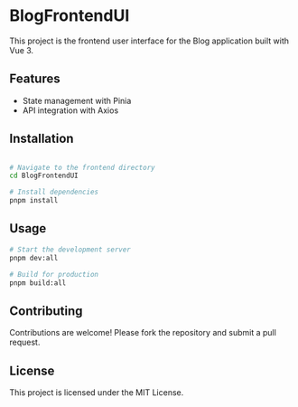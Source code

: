 # BlogFrontendUI

This project is the frontend user interface for the Blog application built with Vue 3.

## Features

- State management with Pinia
- API integration with Axios

## Installation

```bash

# Navigate to the frontend directory
cd BlogFrontendUI

# Install dependencies
pnpm install
```

## Usage

```bash
# Start the development server
pnpm dev:all

# Build for production
pnpm build:all
```

## Contributing

Contributions are welcome! Please fork the repository and submit a pull request.

## License

This project is licensed under the MIT License.
